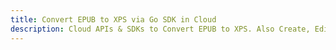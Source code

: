 ---title: Convert EPUB to XPS via Go SDK in Clouddescription: Cloud APIs & SDKs to Convert EPUB to XPS. Also Create, Edit & Render Microsoft Word & OpenOffice documents in the Cloud.---